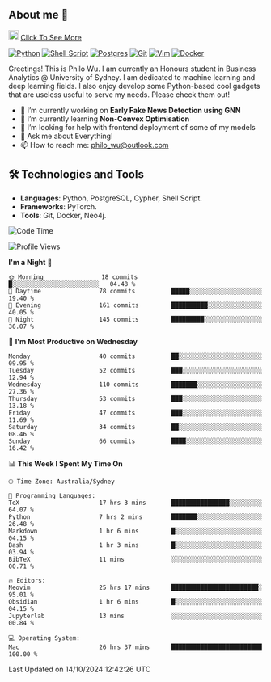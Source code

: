 ## About me 🤗

<a href="#"><img src="https://media.giphy.com/media/hvRJCLFzcasrR4ia7z/giphy.gif" width="20px" height="20px"></a> [Click To See More](https://codeboyphilo.github.io)

[![Python](https://img.shields.io/badge/python-3670A0?style=for-the-badge&logo=python&logoColor=ffdd54)](#)
[![Shell Script](https://img.shields.io/badge/shell_script-%23121011.svg?style=for-the-badge&logo=gnu-bash&logoColor=white)](#)
[![Postgres](https://img.shields.io/badge/postgres-%23316192.svg?style=for-the-badge&logo=postgresql&logoColor=white)](#)
[![Git](https://img.shields.io/badge/git-%23F05033.svg?style=for-the-badge&logo=git&logoColor=white)](#)
[![Vim](https://img.shields.io/badge/VIM-%2311AB00.svg?style=for-the-badge&logo=vim&logoColor=white)](#)
[![Docker](https://img.shields.io/badge/docker-%230db7ed.svg?style=for-the-badge&logo=docker&logoColor=white)](#)

Greetings! This is Philo Wu. I am currently an Honours student in Business Analytics \@ University of Sydney. I am dedicated to machine learning and deep learning fields. I also enjoy develop some Python-based cool gadgets that are ~~useless~~ useful to serve my needs. Please check them out!

- 🔭 I’m currently working on **Early Fake News Detection using GNN**
- 🌱 I’m currently learning **Non-Convex Optimisation**
- 🤔 I’m looking for help with frontend deployment of some of my models
- 💬 Ask me about Everything!
- 📫 How to reach me: philo_wu@outlook.com

## 🛠 Technologies and Tools
- **Languages**: Python, PostgreSQL, Cypher, Shell Script.
- **Frameworks**: PyTorch.
- **Tools**: Git, Docker, Neo4j.

<!--START_SECTION:waka-->
![Code Time](http://img.shields.io/badge/Code%20Time-546%20hrs%2023%20mins-blue)

![Profile Views](http://img.shields.io/badge/Profile%20Views-0-blue)

**I'm a Night 🦉** 

```text
🌞 Morning                18 commits          █░░░░░░░░░░░░░░░░░░░░░░░░   04.48 % 
🌆 Daytime                78 commits          █████░░░░░░░░░░░░░░░░░░░░   19.40 % 
🌃 Evening                161 commits         ██████████░░░░░░░░░░░░░░░   40.05 % 
🌙 Night                  145 commits         █████████░░░░░░░░░░░░░░░░   36.07 % 
```
📅 **I'm Most Productive on Wednesday** 

```text
Monday                   40 commits          ██░░░░░░░░░░░░░░░░░░░░░░░   09.95 % 
Tuesday                  52 commits          ███░░░░░░░░░░░░░░░░░░░░░░   12.94 % 
Wednesday                110 commits         ███████░░░░░░░░░░░░░░░░░░   27.36 % 
Thursday                 53 commits          ███░░░░░░░░░░░░░░░░░░░░░░   13.18 % 
Friday                   47 commits          ███░░░░░░░░░░░░░░░░░░░░░░   11.69 % 
Saturday                 34 commits          ██░░░░░░░░░░░░░░░░░░░░░░░   08.46 % 
Sunday                   66 commits          ████░░░░░░░░░░░░░░░░░░░░░   16.42 % 
```


📊 **This Week I Spent My Time On** 

```text
🕑︎ Time Zone: Australia/Sydney

💬 Programming Languages: 
TeX                      17 hrs 3 mins       ████████████████░░░░░░░░░   64.07 % 
Python                   7 hrs 2 mins        ███████░░░░░░░░░░░░░░░░░░   26.48 % 
Markdown                 1 hr 6 mins         █░░░░░░░░░░░░░░░░░░░░░░░░   04.15 % 
Bash                     1 hr 3 mins         █░░░░░░░░░░░░░░░░░░░░░░░░   03.94 % 
BibTeX                   11 mins             ░░░░░░░░░░░░░░░░░░░░░░░░░   00.71 % 

🔥 Editors: 
Neovim                   25 hrs 17 mins      ████████████████████████░   95.01 % 
Obsidian                 1 hr 6 mins         █░░░░░░░░░░░░░░░░░░░░░░░░   04.15 % 
Jupyterlab               13 mins             ░░░░░░░░░░░░░░░░░░░░░░░░░   00.84 % 

💻 Operating System: 
Mac                      26 hrs 37 mins      █████████████████████████   100.00 % 
```


 Last Updated on 14/10/2024 12:42:26 UTC
<!--END_SECTION:waka-->
